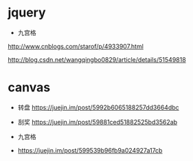 
# jquery

- 九宫格

http://www.cnblogs.com/starof/p/4933907.html

http://blog.csdn.net/wangqingbo0829/article/details/51549818

# canvas

- 转盘
https://juejin.im/post/5992b6065188257dd3664dbc

- 刮奖
https://juejin.im/post/59881ced51882525bd3562ab

- 九宫格

- https://juejin.im/post/599539b96fb9a024927a17cb